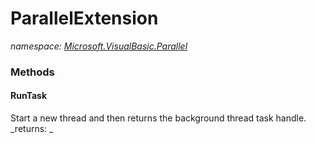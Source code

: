 ﻿
# ParallelExtension
_namespace: [Microsoft.VisualBasic.Parallel](N-Microsoft.VisualBasic.Parallel.md)_



### Methods

#### RunTask
Start a new thread and then returns the background thread task handle.
_returns: _



